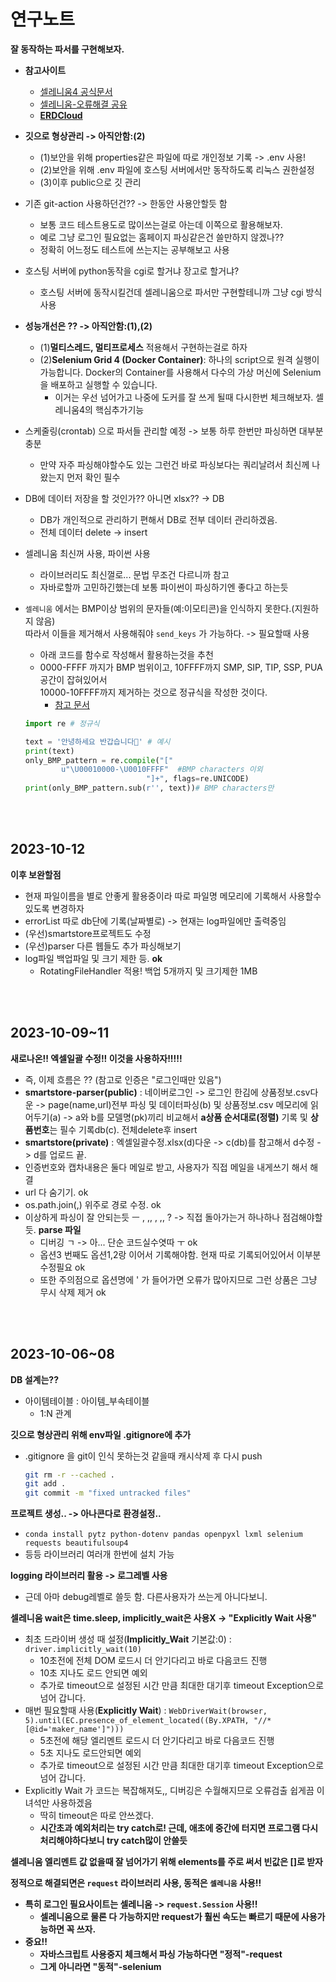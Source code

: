 # 연구노트

**잘 동작하는 파서를 구현해보자.**

* **참고사이트**
  
  * [셀레니움4 공식문서](https://www.selenium.dev/documentation/webdriver/browsers/chrome/)
  * [셀레니움-오류해결 공유](https://cat-minzzi.tistory.com/28)
  * **[ERDCloud](https://www.erdcloud.com/d/N8nnR7nSiPHhx4BpL)**
  
* **깃으로 형상관리 -> 아직안함:(2)**
  
  * (1)보안을 위해 properties같은 파일에 따로 개인정보 기록 -> .env 사용!
  * (2)보안을 위해 .env 파일에 호스팅 서버에서만 동작하도록 리눅스 권한설정
  * (3)이후 public으로 깃 관리
  
* 기존 git-action 사용하던건?? -> 한동안 사용안할듯 함
  * 보통 코드 테스트용도로 많이쓰는걸로 아는데 이쪽으로 활용해보자.
  * 예로 그냥 로그인 필요없는 홈페이지 파싱같은건 쓸만하지 않겠나??
  * 정확히 어느정도 테스트에 쓰는지는 공부해보고 사용
  
* 호스팅 서버에 python동작을 cgi로 할거냐 장고로 할거냐?
  
  * 호스팅 서버에 동작시킬건데 셀레니움으로 파서만 구현할테니까 그냥 cgi 방식사용
  
* **성능개선은 ?? -> 아직안함:(1),(2)**
  
  * (1)**멀티스레드, 멀티프로세스** 적용해서 구현하는걸로 하자
  * (2)**Selenium Grid 4 (Docker Container)**: 하나의 script으로 원격 실행이 가능합니다. Docker의 Container를 사용해서 다수의 가상 머신에 Selenium을 배포하고 실행할 수 있습니다. 
    * 이거는 우선 넘어가고 나중에 도커를 잘 쓰게 될때 다시한번 체크해보자. 셀레니움4의 핵심추가기능
  
* 스케줄링(crontab) 으로 파서들 관리할 예정 -> 보통 하루 한번만 파싱하면 대부분 충분
  * 만약 자주 파싱해야할수도 있는 그런건 바로 파싱보다는 쿼리날려서 최신께 나왔는지 먼저 확인 필수
  
* DB에 데이터 저장을 할 것인가?? 아니면 xlsx?? -> DB
  
  * DB가 개인적으로 관리하기 편해서 DB로 전부 데이터 관리하겠음.
  * 전체 데이터 delete -> insert
  
* 셀레니움 최신꺼 사용, 파이썬 사용

  * 라이브러리도 최신껄로... 문법 무조건 다르니까 참고
  * 자바로할까 고민하긴했는데 보통 파이썬이 파싱하기엔 좋다고 하는듯
  
* `셀레니움` 에서는 BMP이상 범위의 문자들(예:이모티콘)을 인식하지 못한다.(지원하지 않음)  
  따라서 이들을 제거해서 사용해줘야 `send_keys` 가 가능하다. -> 필요할때 사용
  
  * 아래 코드를 함수로 작성해서 활용하는것을 추천
  * 0000-FFFF 까지가 BMP 범위이고, 10FFFF까지 SMP, SIP, TIP, SSP, PUA 공간이 잡혀있어서  
    10000-10FFFF까지 제거하는 것으로 정규식을 작성한 것이다.
    * [참고 문서](https://studyprogram.tistory.com/1)
  
  ```python
  import re # 정규식
  
  text = '안녕하세요 반갑습니다🐶' # 예시
  print(text) 
  only_BMP_pattern = re.compile("["
          u"\U00010000-\U0010FFFF"  #BMP characters 이외
                             "]+", flags=re.UNICODE)
  print(only_BMP_pattern.sub(r'', text))# BMP characters만
  ```
  

<br><br>

## 2023-10-12

**이후 보완할점**

* 현재 파일이름을 별로 안좋게 활용중이라 따로 파일명 메모리에 기록해서 사용할수있도록 변경하자
* errorList 따로 db단에 기록(날짜별로) -> 현재는 log파일에만 출력중임
* (우선)smartstore프로젝트도 수정
* (우선)parser 다른 웹들도 추가 파싱해보기
* log파일 백업파일 및 크기 제한 등. **ok**
  * RotatingFileHandler 적용! 백업 5개까지 및 크기제한 1MB

<br><br>

## 2023-10-09~11

**새로나온!! 엑셀일괄 수정!! 이것을 사용하자!!!!!**

* 즉, 이제 흐름은 ?? (참고로 인증은 "로그인때만 있음")
* **smartstore-parser(public)** : 네이버로그인 -> 로그인 한김에 상품정보.csv다운 -> page(name,url)전부 파싱 및 데이터파싱(b) 및 상품정보.csv 메모리에 읽어두기(a) ->  a와 b를 모델명(pk)끼리 비교해서 **a상품 순서대로(정렬)** 기록 및 **상품번호**는 필수 기록db(c). 전체delete후 insert
* **smartstore(private)** : 엑셀일괄수정.xlsx(d)다운 -> c(db)를 참고해서 d수정 -> d를 업로드 끝.
* 인증번호와 캡차내용은 둘다 메일로 받고, 사용자가 직접 메일을 내게쓰기 해서 해결
* url 다 숨기기. ok
* os.path.join(,) 위주로 경로 수정. ok
* 이상하게 파싱이 잘 안되는듯  ㅡ , ,, , ,, ? -> 직접 돌아가는거 하나하나 점검해야할듯. **parse 파일**
  * 디버깅 ㄱ -> 아... 단순 코드실수엿따 ㅜ ok
  * 옵션3 번째도 옵션1,2랑 이어서 기록해야함. 현재 따로 기록되어있어서 이부분 수정필요 ok
  * 또한 주의점으로 옵션명에 ' 가 들어가면 오류가 많아지므로 그런 상품은 그냥 무시 삭제 제거 ok

<br><br>

## 2023-10-06~08

**DB 설계는??**

* 아이템테이블 : 아이템_부속테이블 
  * 1:N 관계


**깃으로 형상관리 위해 env파일 .gitignore에 추가**

* .gitignore 을 git이 인식 못하는것 같을때 캐시삭제 후 다시 push

  ```bash
  git rm -r --cached .
  git add .
  git commit -m "fixed untracked files"
  ```

**프로젝트 생성.. -> 아나콘다로 환경설정..**

* `conda install pytz python-dotenv pandas openpyxl lxml selenium requests beautifulsoup4`
* 등등 라이브러리 여러개 한번에 설치 가능

**logging 라이브러리 활용 -> 로그레벨 사용**

* 근데 아마 debug레벨로 쓸듯 함. 다른사용자가 쓰는게 아니다보니.

**셀레니움 wait은 time.sleep, implicitly_wait은 사용X -> "Explicitly Wait 사용"**

* 최초 드라이버 생성 때 설정(**Implicitly_Wait** 기본값:0) : `driver.implicitly_wait(10)`
  * 10초전에 전체 DOM 로드시 더 안기다리고 바로 다음코드 진행
  * 10초 지나도 로드 안되면 예외
  * 추가로 timeout으로 설정된 시간 만큼 최대한 대기후 timeout Exception으로 넘어 갑니다.
* 매번 필요할때 사용(**Explicitly Wait**) : `WebDriverWait(browser, 5).until(EC.presence_of_element_located((By.XPATH, "//*[@id='maker_name']")))`
  * 5초전에 해당 엘리멘트 로드시 더 안기다리고 바로 다음코드 진행
  * 5초 지나도 로드안되면 예외
  * 추가로 timeout으로 설정된 시간 만큼 최대한 대기후 timeout Exception으로 넘어 갑니다.
* Explicitly Wait 가 코드는 복잡해져도,, 디버깅은 수월해지므로 오류검출 쉽게끔 이녀석만 사용하겠음
  * 딱히 timeout은 따로 안쓰겠다.
  * **시간초과 예외처리는 try catch로! 근데, 애초에 중간에 터지면 프로그램 다시 처리해야하다보니 try catch많이 안쓸듯** 

**셀레니움 엘리멘트 값 없을때 잘 넘어가기 위해 elements를 주로 써서 빈값은 []로 받자**

**정적으로 해결되면은 `request` 라이브러리 사용, 동적은 `셀레니움` 사용!!**

* **특히 로그인 필요사이트는 셀레니움 -> `request.Session` 사용!!**
  * **셀레니움으로 물론 다 가능하지만 request가 훨씬 속도는 빠르기 때문에 사용가능하면 꼭 쓰자.**
* **중요!!**
  * **자바스크립트 사용중지 체크해서 파싱 가능하다면 "정적"-request**
  * **그게 아니라면 "동적"-selenium**

